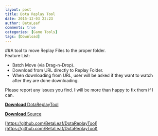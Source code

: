 ```yaml
---
layout: post
title: Dota Replay Tool
date: 2015-12-03 22:23
author: BetaLeaf
comments: true
categories: [Game Tools]
tags: [Download]
---
```

##A tool to move Replay Files to the proper folder.  
Feature List:  

  - Batch Move (via Drag-n-Drop).  
  - Download from URL directly to Replay Folder.  
  - When downloading from URL, user will be asked if they want to watch after they are done downloading.  

Please report any issues you find. I will be more than happy to fix them if I can.  

[**Download** DotaReplayTool](https://www.dropbox.com/s/xw3w0n5dv4ioog4/DotaReplayTool.exe?dl=1)  

[**Download** Source](https://www.dropbox.com/s/cf95i2q4v1gfv02/DotaReplayTool.au3?dl=1)  

[https://github.com/BetaLeaf/DotaReplayTool](https://github.com/BetaLeaf/DotaReplayTool)  
